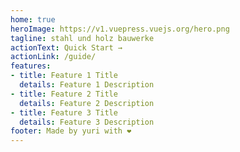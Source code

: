 ```yaml
---
home: true
heroImage: https://v1.vuepress.vuejs.org/hero.png
tagline: stahl und holz bauwerke
actionText: Quick Start →
actionLink: /guide/
features:
- title: Feature 1 Title
  details: Feature 1 Description
- title: Feature 2 Title
  details: Feature 2 Description
- title: Feature 3 Title
  details: Feature 3 Description
footer: Made by yuri with ❤️
---
```

